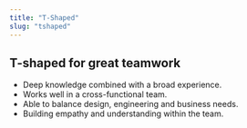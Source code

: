 ```yaml
---
title: "T-Shaped"
slug: "tshaped"
---
```


## T-shaped for great teamwork

- Deep knowledge combined with a broad experience.
- Works well in a cross-functional team.
- Able to balance design, engineering and business needs.
- Building empathy and understanding within the team.

